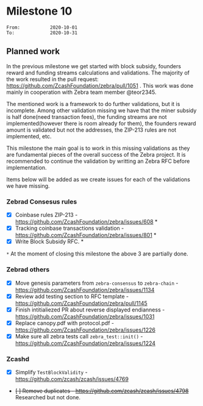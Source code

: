 # Milestone 10

```
From:           2020-10-01
To:             2020-10-31
```

## Planned work

In the previous milestone we get started with block subsidy, founders reward and funding streams calculations and validations. The majority of the work resulted in the pull request: https://github.com/ZcashFoundation/zebra/pull/1051 . This work was done mainly in cooperation with Zebra team member @teor2345.

The  mentioned work is a framework to do further validations, but it is incomplete. Among other validation missing we have that the miner subsidy is half done(need transaction fees), the funding streams are not implemented(however there is room already for them), the founders reward amount is validated but not the addresses, the ZIP-213 rules are not implemented, etc.

This milestone the main goal is to work in this missing validations as they are fundamental pieces of the overall success of the Zebra project. It is recommended to continue the validation by writting an Zebra RFC before implementation.

Items below will be added as we create issues for each of the validations we have missing.

### Zebrad Consesus rules

- [x] Coinbase rules ZIP-213 - https://github.com/ZcashFoundation/zebra/issues/608 *
- [x] Tracking coinbase transactions validation - https://github.com/ZcashFoundation/zebra/issues/801 *
- [x] Write Block Subsidy RFC. *

`*` At the moment of closing this milestone the above 3 are partially done.

### Zebrad others

- [x] Move genesis parameters from `zebra-consensus` to `zebra-chain` - https://github.com/ZcashFoundation/zebra/issues/1134
- [x] Review add testing section to RFC template - https://github.com/ZcashFoundation/zebra/pull/1145
- [x] Finish intitialiezed PR about reverse displayed endianness - https://github.com/ZcashFoundation/zebra/issues/1031
- [x] Replace canopy.pdf with protocol.pdf - https://github.com/ZcashFoundation/zebra/issues/1226
- [x] Make sure all zebra tests call `zebra_test::init()` - https://github.com/ZcashFoundation/zebra/issues/1224

### Zcashd

- [x] Simplify `TestBlockValidity` - https://github.com/zcash/zcash/issues/4769
- <strike>[ ] Remove duplicates - https://github.com/zcash/zcash/issues/4798</strike> Researched but not done.
